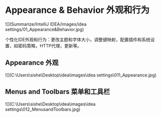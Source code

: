 # Appearance & Behavior 外观和行为



![](Summarize/IntelliJ IDEA/images/idea settings/01_Appearance&Behavior.jpg)

个性化IDE外观和行为：更改主题和字体大小，调整键映射，配置插件和系统设置，如密码策略，HTTP代理，更新等。

## Appearance 外观

![](C:\Users\sishe\Desktop\idea\images\idea settings\011_Appearance.jpg)

## Menus and Toolbars 菜单和工具栏

![](C:\Users\sishe\Desktop\idea\images\idea settings\012_MenusandToolbars.jpg)
